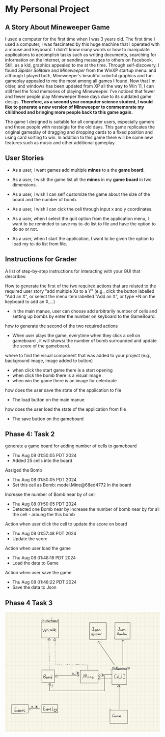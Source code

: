 # My Personal Project

## A Story About Mineweeper Game

I used a computer for the first time when I was 3 years old. The first time I used a computer, I was fascinated by this huge machine that I operated with a mouse and keyboard. I didn't know many words or how to manipulate applications to accomplish tasks such as writing documents, searching for information on the Internet, or sending messages to others on Facebook. Still, as a kid, graphics appealed to me at the time. Through self-discovery, I found *Sipider Solitaire* and *Mineweeper* from the WinXP startup menu. and although I played both, Mineweeper's beautiful colorful graphics and fun gameplay appealed to me the most among all games I found. Now that I'm older, and windows has been updated from XP all the way to Win 11, I can still feel the fond memories of playing Mineweeper. I've noticed that fewer and fewer people play Mineweeper these days due to its outdated game desigs. **Therefore, as a second year computer science student, I would like to generate a new version of Mineweeper to commemorate my childhood and bringing more people back to this game again.**

The game I designed is suitable for all computer users, especially gamers and those people with nostalgia for the old days. This game replicates the original gameplay of dragging and dropping cards to a fixed position and using card sorting to win. In addition to this game there will be some new features such as music and other additional gameplay.


## User Stories
- As a user, I want games add multiple **mines** to a the **game board**.

- As a user, I wish the game list all the **mines** in my **game board** in two dimensions.

- As a user, I wish I can self customize the game about the size of the board and the number of bomb.

- As a user, I wish I can cick the cell through input x and y coordinates.

- As a user, when I select the quit option from the application menu, I want to be reminded to save my to-do list to file and have the option to do so or not.

- As a user, when I start the application, I want to be given the option to load my to-do list from file.


## Instructions for Grader

A list of step-by-step instructions for interacting with your GUI that describes:

How to generate the first of the two required actions that are related to the required user story "add multiple Xs to a Y" (e.g., click the button  labelled "Add an X", or select the menu item labelled "Add an X", or type <ctrl>+N on the keyboard to add an X,...)
- In the main manue, user can choose add arbitrarily number of cells and setting up bombs by enter the number on keyboard to the GameBoard.

how to generate the second of the two required actions

- When user plays the game, everytime when they click a cell on gameboard , it will shows\ the number of bomb surrounded and update the score of the gameboard.

where to find the visual component that was added to your project (e.g., background image, image added to button)
- when click the start game there is a start opening
- when click the bomb there is a visual image
- when win the game there is an image for celerbrate

how does the user save the state of the application to file
- The load button on the main manue

how does the user load the state of the application from file
- The save button on the gameboard

## Phase 4: Task 2 
generate a game board for adding number of cells to gameboard
- Thu Aug 08 01:50:05 PDT 2024
- Added 25 cells into the board

Assiged the Bomb 
- Thu Aug 08 01:50:05 PDT 2024
- Set this cell as Bomb: model.Mine@68ed4772 in the board

Increase the number of Bomb near by of cell 
- Thu Aug 08 01:50:05 PDT 2024
- Detected one Bomb near by increase the number of bomb near by for all the cell - aroung the this bomb

Action when user click the cell to update the score on board 
- Thu Aug 08 01:57:48 PDT 2024
- Update the score

Action when user load the game
- Thu Aug 08 01:48:18 PDT 2024
- Load the data to Game

Action when user save the game
- Thu Aug 08 01:48:22 PDT 2024
- Save the data to Json


## Phase 4 Task 3
![alt text](image-1.png)





